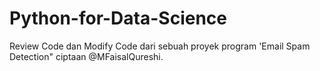 # Python-for-Data-Science
Review Code dan Modify Code dari sebuah proyek program 'Email Spam Detection" ciptaan @MFaisalQureshi.
